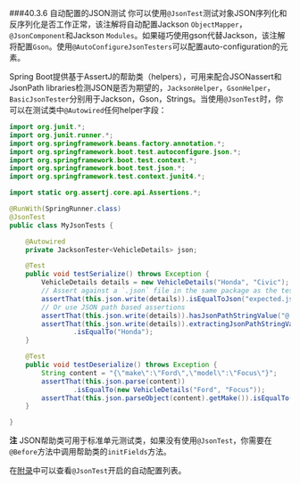 ###40.3.6 自动配置的JSON测试
你可以使用`@JsonTest`测试对象JSON序列化和反序列化是否工作正常，该注解将自动配置Jackson `ObjectMapper`，`@JsonComponent`和Jackson `Modules`。如果碰巧使用gson代替Jackson，该注解将配置`Gson`。使用`@AutoConfigureJsonTesters`可以配置auto-configuration的元素。

Spring Boot提供基于AssertJ的帮助类（helpers），可用来配合JSONassert和JsonPath libraries检测JSON是否为期望的，`JacksonHelper`，`GsonHelper`，`BasicJsonTester`分别用于Jackson，Gson，Strings。当使用`@JsonTest`时，你可以在测试类中`@Autowired`任何helper字段：
```java
import org.junit.*;
import org.junit.runner.*;
import org.springframework.beans.factory.annotation.*;
import org.springframework.boot.test.autoconfigure.json.*;
import org.springframework.boot.test.context.*;
import org.springframework.boot.test.json.*;
import org.springframework.test.context.junit4.*;

import static org.assertj.core.api.Assertions.*;

@RunWith(SpringRunner.class)
@JsonTest
public class MyJsonTests {

    @Autowired
    private JacksonTester<VehicleDetails> json;

    @Test
    public void testSerialize() throws Exception {
        VehicleDetails details = new VehicleDetails("Honda", "Civic");
        // Assert against a `.json` file in the same package as the test
        assertThat(this.json.write(details)).isEqualToJson("expected.json");
        // Or use JSON path based assertions
        assertThat(this.json.write(details)).hasJsonPathStringValue("@.make");
        assertThat(this.json.write(details)).extractingJsonPathStringValue("@.make")
                .isEqualTo("Honda");
    }

    @Test
    public void testDeserialize() throws Exception {
        String content = "{\"make\":\"Ford\",\"model\":\"Focus\"}";
        assertThat(this.json.parse(content))
                .isEqualTo(new VehicleDetails("Ford", "Focus"));
        assertThat(this.json.parseObject(content).getMake()).isEqualTo("Ford");
    }

}
```
**注** JSON帮助类可用于标准单元测试类，如果没有使用`@JsonTest`，你需要在`@Before`方法中调用帮助类的`initFields`方法。

在[附录](http://docs.spring.io/spring-boot/docs/1.4.1.RELEASE/reference/htmlsingle/#test-auto-configuration)中可以查看`@JsonTest`开启的自动配置列表。
